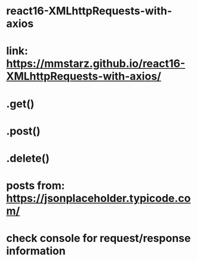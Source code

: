 # react16-XMLhttpRequests-with-axios

# link: https://mmstarz.github.io/react16-XMLhttpRequests-with-axios/

# .get()
# .post()
# .delete()

# posts from: https://jsonplaceholder.typicode.com/

# check console for request/response information
